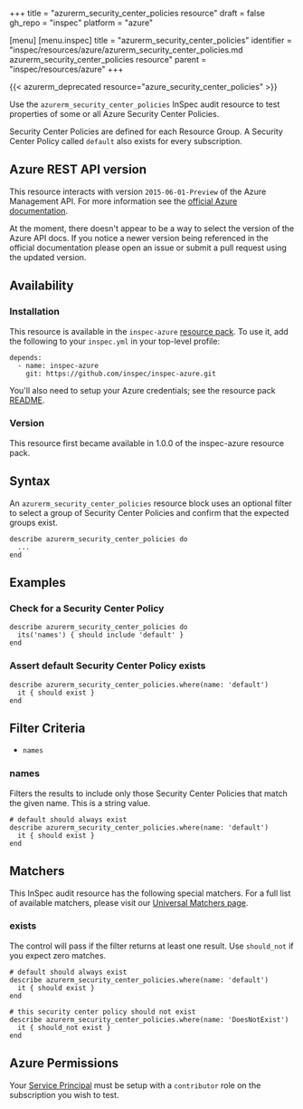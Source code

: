 +++
title = "azurerm_security_center_policies resource"
draft = false
gh_repo = "inspec"
platform = "azure"

[menu]
  [menu.inspec]
    title = "azurerm_security_center_policies"
    identifier = "inspec/resources/azure/azurerm_security_center_policies.md azurerm_security_center_policies resource"
    parent = "inspec/resources/azure"
+++

{{< azurerm_deprecated resource="azure_security_center_policies" >}}

Use the `azurerm_security_center_policies` InSpec audit resource to test
properties of some or all Azure Security Center Policies.

Security Center Policies are defined for each Resource Group. A Security Center Policy
called `default` also exists for every subscription.

## Azure REST API version

This resource interacts with version `2015-06-01-Preview` of the Azure
Management API. For more information see the [official Azure documentation](<https://docs.microsoft.com/en-us/previous-versions/azure/reference/mt704061(v%3dazure.100)>).

At the moment, there doesn't appear to be a way to select the version of the
Azure API docs. If you notice a newer version being referenced in the official
documentation please open an issue or submit a pull request using the updated
version.

## Availability

### Installation

This resource is available in the `inspec-azure` [resource
pack](/inspec/glossary/#resource-pack). To use it, add the
following to your `inspec.yml` in your top-level profile:

    depends:
      - name: inspec-azure
        git: https://github.com/inspec/inspec-azure.git

You'll also need to setup your Azure credentials; see the resource pack
[README](https://github.com/inspec/inspec-azure#inspec-for-azure).

### Version

This resource first became available in 1.0.0 of the inspec-azure resource pack.

## Syntax

An `azurerm_security_center_policies` resource block uses an optional filter to
select a group of Security Center Policies and confirm that the expected groups
exist.

    describe azurerm_security_center_policies do
      ...
    end

## Examples

### Check for a Security Center Policy

    describe azurerm_security_center_policies do
      its('names') { should include 'default' }
    end

### Assert default Security Center Policy exists

    describe azurerm_security_center_policies.where(name: 'default')
      it { should exist }
    end

## Filter Criteria

- `names`

### names

Filters the results to include only those Security Center Policies that match the given
name. This is a string value.

    # default should always exist
    describe azurerm_security_center_policies.where(name: 'default')
      it { should exist }
    end

## Matchers

This InSpec audit resource has the following special matchers. For a full list of
available matchers, please visit our [Universal Matchers
page](/inspec/matchers/).

### exists

The control will pass if the filter returns at least one result. Use `should_not` if you
expect zero matches.

    # default should always exist
    describe azurerm_security_center_policies.where(name: 'default')
      it { should exist }
    end

    # this security center policy should not exist
    describe azurerm_security_center_policies.where(name: 'DoesNotExist')
      it { should_not exist }
    end

## Azure Permissions

Your [Service
Principal](https://docs.microsoft.com/en-us/azure/azure-resource-manager/resource-group-create-service-principal-portal)
must be setup with a `contributor` role on the subscription you wish to test.
